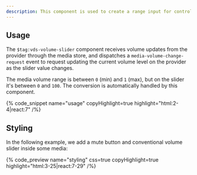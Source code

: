 ```yaml
---
description: This component is used to create a range input for controlling the volume of media.
---
```


## Usage

The `$tag:vds-volume-slider` component receives volume updates from the provider through the media
store, and dispatches a `media-volume-change-request` event to request updating the current volume
level on the provider as the slider value changes.

The media volume range is between `0` (min) and `1` (max), but on the slider it's between `0` and
`100`. The conversion is automatically handled by this component.

{% code_snippet name="usage" copyHighlight=true highlight="html:2-4|react:7" /%}

## Styling

In the following example, we add a mute button and conventional volume slider inside some media:

{% code_preview name="styling" css=true copyHighlight=true highlight="html:3-25|react:7-29" /%}
